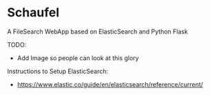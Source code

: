 # Schaufel
A FileSearch WebApp based on ElasticSearch and Python Flask

TODO:

* Add Image so people can look at this glory

Instructions to Setup ElasticSearch:
* https://www.elastic.co/guide/en/elasticsearch/reference/current/
